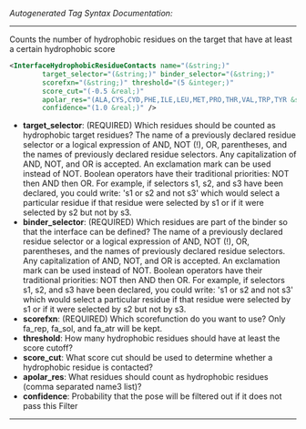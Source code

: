 <!-- THIS IS AN AUTOGENERATED FILE: Don't edit it directly, instead change the schema definition in the code itself. -->

_Autogenerated Tag Syntax Documentation:_

---
Counts the number of hydrophobic residues on the target that have at least a certain hydrophobic score

```xml
<InterfaceHydrophobicResidueContacts name="(&string;)"
        target_selector="(&string;)" binder_selector="(&string;)"
        scorefxn="(&string;)" threshold="(5 &integer;)"
        score_cut="(-0.5 &real;)"
        apolar_res="(ALA,CYS,CYD,PHE,ILE,LEU,MET,PRO,THR,VAL,TRP,TYR &string;)"
        confidence="(1.0 &real;)" />
```

-   **target_selector**: (REQUIRED) Which residues should be counted as hydrophobic target residues? The name of a previously declared residue selector or a logical expression of AND, NOT (!), OR, parentheses, and the names of previously declared residue selectors. Any capitalization of AND, NOT, and OR is accepted. An exclamation mark can be used instead of NOT. Boolean operators have their traditional priorities: NOT then AND then OR. For example, if selectors s1, s2, and s3 have been declared, you could write: 's1 or s2 and not s3' which would select a particular residue if that residue were selected by s1 or if it were selected by s2 but not by s3.
-   **binder_selector**: (REQUIRED) Which residues are part of the binder so that the interface can be defined? The name of a previously declared residue selector or a logical expression of AND, NOT (!), OR, parentheses, and the names of previously declared residue selectors. Any capitalization of AND, NOT, and OR is accepted. An exclamation mark can be used instead of NOT. Boolean operators have their traditional priorities: NOT then AND then OR. For example, if selectors s1, s2, and s3 have been declared, you could write: 's1 or s2 and not s3' which would select a particular residue if that residue were selected by s1 or if it were selected by s2 but not by s3.
-   **scorefxn**: (REQUIRED) Which scorefunction do you want to use? Only fa_rep, fa_sol, and fa_atr will be kept.
-   **threshold**: How many hydrophobic residues should have at least the score cutoff?
-   **score_cut**: What score cut should be used to determine whether a hydrophobic residue is contacted?
-   **apolar_res**: What residues should count as hydrophobic residues (comma separated name3 list)?
-   **confidence**: Probability that the pose will be filtered out if it does not pass this Filter

---
